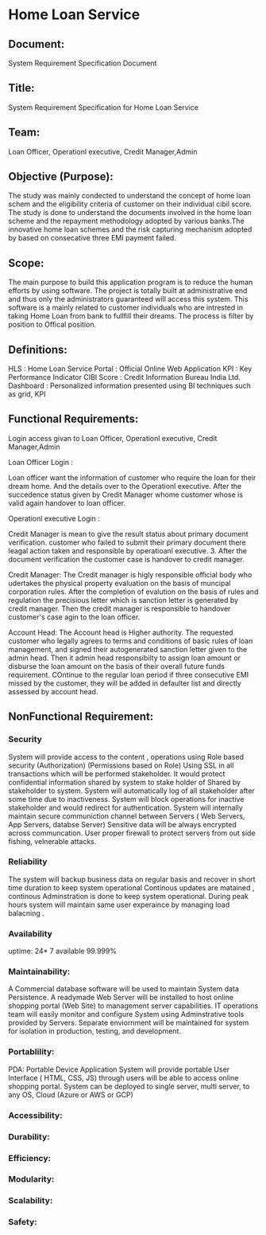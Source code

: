 # Home Loan Service

## Document:
System Requirement Specification Document

## Title:
System Requirement Specification for Home Loan Service

## Team: 
Loan Officer, Operationl executive, Credit Manager,Admin

## Objective (Purpose):
The study was mainly condected to understand the concept of home loan schem and the eligibility criteria of customer 
on their individual cibil score. The study is done to understand the documents involved in the home loan scheme and the 
repayment methodology adopted by various banks.The innovative home loan schemes and the risk capturing mechanism adopted 
by based on consecative three EMI payment failed. 	

## Scope:
The main purpose to build this application program is to reduce the human efforts by using software. The project is 
totally built at administrative end and thus only the administrators guaranteed will access this system. 
This software is a mainly related to customer individuals who are intrested in taking Home Loan from bank to fullfill their dreams.
The process is filter by position to Offical position.

## Definitions:
  HLS : Home Loan Service
  Portal : Official Online Web Application
  KPI : Key Performance Indicator
  CIBI Score : Credit Information Bureau India Ltd.
  Dashboard : Personalized information presented using  BI techniques such as grid, KPI

## Functional Requirements:

Login access givan to Loan Officer, Operationl executive, Credit Manager,Admin


Loan Officer Login :

Loan officer want the information of customer who require the loan for their dream home. And
the details over to the Operationl executive. After the succedence status given by Credit Manager
whome customer whose is valid again handover to loan officer. 


Operationl executive Login :

Credit Manager is mean to give the result status about primary document verification.
customer who failed to submit their primary document there leagal action taken and responsible by operatioanl executive.
3. After the document verification the customer case is handover to credit manager.

Credit Manager:
The Credit manager is higly responsible official body who udertakes the physical property evaluation on the basis of muncipal corporation rules.
After the completion of evalution on the basis of rules and regulation the precisious  letter which is sanction letter is generated by credit manager.
Then the credit manager is responsible to handover customer's case agin to the loan officer.

Account Head:
The Account head is Higher authority.
The requested customer who legally agrees to terms and conditions of basic rules of loan management, 
and signed their autogenerated sanction letter given to the admin head.
Then it admin head responsibilty to assign loan amount or disburse the loan amount on the basis of their overall future funds requirement.
COntinue to the regular loan period if three consecutive EMI missed by the customer, they will be added in defaulter list and directly assessed by account head.
	
## NonFunctional Requirement:

### Security
System will provide access to  the content , operations using Role based security (Authorization) (Permissions based on Role)
Using SSL in all transactions  which will be performed stakeholder. It would protect confidential information shared by system to stake holder of Shared by stakeholder to system.
System will automatically log of  all stakeholder after some time due to inactiveness.
System will block operations for inactive  stakeholder and would redirect for authentication.
System  will internally maintain secure communiction channel between Servers ( Web Servers, App Servers, databse Server)
Sensitive data will be always encrypted across communcation.
User proper firewall to protect servers from out side fishing, velnerable attacks.


### Reliability
The system will backup business data on regular basis and recover in short time duration to keep system operational
Continous updates are matained , continous Adminstration is done to keep system operational.
During peak hours system will maintain same user experaince by managing load balacning .

### Availability
uptime:   24* 7  available  99.999%
	
### Maintainability:
A Commercial database software will be used to maintain System data Persistence.
A readymade Web Server will be installed to host online shopping portal (Web Site) to management server capabilities.
IT operations team will easily monitor and configure System using Adminstrative tools provided by Servers.
Separate enviornment will be maintained for system for isolation in  production, testing, and development.

### Portablility:
PDA: Portable Device Application
System will provide portable User Interface ( HTML, CSS, JS) through  users will be able to access online shopping portal.
System can be deployed to single server, multi server, to any OS, Cloud (Azure or AWS or GCP)

### Accessibility:


### Durability:


### Efficiency:

### Modularity:

### Scalability:

### Safety:	

